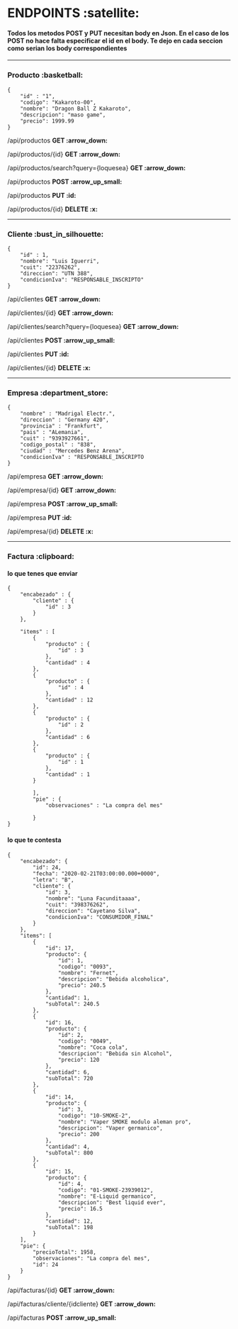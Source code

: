 <h1>ENDPOINTS   :satellite: </h1>
<h4>Todos los metodos POST y PUT necesitan body en Json. En el caso de los 
POST no hace falta especificar el id en el body. Te dejo en cada seccion
como serian los body correspondientes</h4>
<hr>
<h3> Producto :basketball: </h3>
    
    {
        "id" : "1",   
        "codigo": "Kakaroto-00",
        "nombre": "Dragon Ball Z Kakaroto",
        "descripcion": "maso game",
        "precio": 1999.99
    }


<p>/api/productos <b>GET :arrow_down: </b> </p>

<p>/api/productos/{id} <b>GET :arrow_down: </b></p>

<p>/api/productos/search?query={loquesea} <b>GET :arrow_down: </b></p>

<p>/api/productos <b>POST :arrow_up_small: </b></p>

<p>/api/productos <b>PUT :id:</b></p>

<p>/api/productos/{id} <b>DELETE :x: </b></p>

<hr>
<h3> Cliente :bust_in_silhouette: </h3>

    {
        "id" : 1,
        "nombre": "Luis Iguerri",
        "cuit": "22376262",
        "direccion": "UTN 388",
        "condicionIva": "RESPONSABLE_INSCRIPTO"
    }

<p>/api/clientes <b>GET :arrow_down: </b> </p>

<p>/api/clientes/{id} <b>GET :arrow_down: </b></p>

<p>/api/clientes/search?query={loquesea} <b>GET :arrow_down: </b></p>

<p>/api/clientes <b>POST :arrow_up_small: </b></p>

<p>/api/clientes <b>PUT :id:</b></p>

<p>/api/clientes/{id} <b>DELETE :x: </b></p>

<hr>
<h3> Empresa :department_store: </h3>

    {
        "nombre" : "Madrigal Electr.",
        "direccion" : "Germany 420",
        "provincia" : "Frankfurt",
        "pais" : "ALemania",
        "cuit" : "9393927661",
        "codigo_postal" : "838",
        "ciudad" : "Mercedes Benz Arena",
        "condicionIva" : "RESPONSABLE_INSCRIPTO
    }

<p>/api/empresa <b>GET :arrow_down: </b> </p>

<p>/api/empresa/{id} <b>GET :arrow_down: </b></p>

<p>/api/empresa <b>POST :arrow_up_small: </b></p>

<p>/api/empresa <b>PUT :id:</b></p>

<p>/api/empresa/{id} <b>DELETE :x: </b></p>

<hr>
<h3> Factura :clipboard: </h3>
<h4> lo que tenes que enviar </h4>

    {
        "encabezado" : {
            "cliente" : {
                "id" : 3
            }
        },

        "items" : [
            {
                "producto" : {
                    "id" : 3
                },
                "cantidad" : 4
            },
            {
                "producto" : {
                    "id" : 4
                },
                "cantidad" : 12
            },
            {
                "producto" : {
                    "id" : 2
                },
                "cantidad" : 6
            },
            {
                "producto" : {
                    "id" : 1
                },
                "cantidad" : 1
            }

            ],
            "pie" : {
                "observaciones" : "La compra del mes"

            }
    }



<h4> lo que te contesta </h4>

    {
        "encabezado": {
            "id": 24,
            "fecha": "2020-02-21T03:00:00.000+0000",
            "letra": "B",
            "cliente": {
                "id": 3,
                "nombre": "Luna Facunditaaaa",
                "cuit": "398376262",
                "direccion": "Cayetano Silva",
                "condicionIva": "CONSUMIDOR_FINAL"
            }
        },
        "items": [
            {
                "id": 17,
                "producto": {
                    "id": 1,
                    "codigo": "0093",
                    "nombre": "Fernet",
                    "descripcion": "Bebida alcoholica",
                    "precio": 240.5
                },
                "cantidad": 1,
                "subTotal": 240.5
            },
            {
                "id": 16,
                "producto": {
                    "id": 2,
                    "codigo": "0049",
                    "nombre": "Coca cola",
                    "descripcion": "Bebida sin Alcohol",
                    "precio": 120
                },
                "cantidad": 6,
                "subTotal": 720
            },
            {
                "id": 14,
                "producto": {
                    "id": 3,
                    "codigo": "10-SMOKE-2",
                    "nombre": "Vaper SMOKE modulo aleman pro",
                    "descripcion": "Vaper germanico",
                    "precio": 200
                },
                "cantidad": 4,
                "subTotal": 800
            },
            {
                "id": 15,
                "producto": {
                    "id": 4,
                    "codigo": "01-SMOKE-23939012",
                    "nombre": "E-Liquid germanico",
                    "descripcion": "Best liquid ever",
                    "precio": 16.5
                },
                "cantidad": 12,
                "subTotal": 198
            }
        ],
        "pie": {
            "precioTotal": 1958,
            "observaciones": "La compra del mes",
            "id": 24
        }
    }

<p>/api/facturas/{id} <b> GET :arrow_down: </b> </p>

<p>/api/facturas/cliente/{idcliente} <b> GET :arrow_down: </b> </p>

<p>/api/facturas <b> POST :arrow_up_small: </b> </p>
